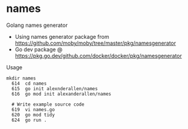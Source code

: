 # names
Golang names generator

* Using names generator package from https://github.com/moby/moby/tree/master/pkg/namesgenerator
* Go dev package @ https://pkg.go.dev/github.com/docker/docker/pkg/namesgenerator

Usage
```
mkdir names
  614  cd names
  615  go init alexnderallen/names
  616  go mod init alexanderallen/names
  
  # Write example source code
  619  vi names.go
  620  go mod tidy
  624  go run .
```
